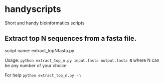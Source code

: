 # handyscripts
Short and handy bioinformatics scripts 

## Extract top N sequences from a fasta file.
script name: extract_topNfasta.py

Usage:
```python extract_top_n.py input.fasta output.fasta N```
where N can be any number of your choice

For help
```python extract_top_n.py -h```